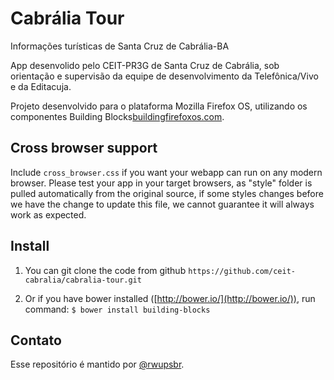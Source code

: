 Cabrália Tour
==============

Informações turísticas de Santa Cruz de Cabrália-BA

App desenvolido pelo CEIT-PR3G de Santa Cruz de Cabrália, sob orientação e supervisão da equipe de desenvolvimento da Telefônica/Vivo e da Editacuja.

Projeto desenvolvido para o plataforma Mozilla Firefox OS, utilizando os componentes Building Blocks[buildingfirefoxos.com](http://www.buildingfirefoxos.com).

Cross browser support
-----------------------
Include `cross_browser.css` if you want your webapp can run on any modern browser.
Please test your app in your target browsers, as "style" folder is pulled automatically from the original source, if some styles changes before we have the change to update this file, we cannot guarantee it will always work as expected.


Install
---------

1. You can git clone the code from github `https://github.com/ceit-cabralia/cabralia-tour.git`

2. Or if you have bower installed ([http://bower.io/](http://bower.io/)), run command: `$ bower install building-blocks`


Contato
---------

Esse repositório é mantido por [@rwupsbr](https://github.com/wupsbr). 

